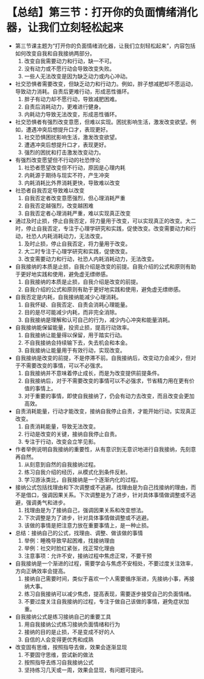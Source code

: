# 【总结】第三节：打开你的负面情绪消化器，让我们立刻轻松起来

-   第三节课主题为“打开你的负面情绪消化器，让我们立刻轻松起来”，内容包括如何改变自我和自我接纳两部分。
    1.  改变自我需要动力和行动，缺一不可。
    2.  没有动力或不愿行动会导致改变失败。
    3.  一些人无法改变是因为缺乏动力或内心冲动。
-   社交恐惧者需要改变，但缺乏动力和行动力。例如，胖子想减肥却不愿运动，导致动力消耗。自责后更难行动，形成恶性循环。
    1.  胖子有动力却不愿行动，导致减肥困难。
    2.  自责后消耗动力，更难进行健身。
    3.  内耗动力导致无法改变，形成恶性循环。
-   社交恐惧者有强烈改变意愿，但难以实现。困扰影响生活，激发改变欲望。例如，遭遇冲突后想提升口才，表现更好。
    1.  社交恐惧困扰影响生活，激发改变欲望。
    2.  遭遇冲突后想提升口才，表现更好。
    3.  强烈的困扰和打击激发改变动力。
-   有强烈改变愿望但不行动的社恐悖论
    1.  社恐者愿望改变但不行动，原因是心理内耗
    2.  内耗源于期待与现实不符，产生冲突
    3.  内耗消耗比外界消耗更快，导致难以改变
-   社恐者自我否定导致难以改变
    1.  自我否定者改变意愿强烈，但心理消耗严重
    2.  自我否定越强烈，改变越困难
    3.  自我否定者心理消耗严重，难以实现真正改变
-   通过及时止损，停止自我否定，将力量用于改变，可以实现真正的改变。大二时，停止自我否定，专注于心理学研究和实践，促使改变。改变需要动力和行动，社恐人内耗消耗动力，无法改变。
    1.  及时止损，停止自我否定，将力量用于改变。
    2.  大二时专注于心理学研究和实践，促使改变。
    3.  改变需要动力和行动，社恐人内耗消耗动力，无法改变。
-   自我接纳的本质是止损，自我介绍是改变的前提。自我介绍的公式和原则有助于更好地实践和使用，避免虚无缥缈感。
    1.  自我接纳的本质是止损，自我介绍是改变的前提。
    2.  自我介绍的公式和原则有助于更好地实践和使用，避免虚无缥缈感。
-   自我否定是内耗，自我接纳能减少心理消耗。
    1.  自我怀疑、自我否定、自责会消耗心理能量。
    2.  目的是尽可能减少内耗，而非完全消除。
    3.  自我接纳是理解和认可自己的行为，减少内心冲突和能量消耗。
-   自我接纳能保留能量，投资止损，提高行动效率。
    1.  自我接纳让能量得以保留，用于踏实行动。
    2.  不自我接纳会持续输下去，失去机会和本金。
    3.  自我接纳让能量用于有效行动，实现改变。
-   自我接纳是改变的前提，不是停滞不前。自我接纳后，改变动力会减少，但对于不需要改变的事情，可以不必强求。
    1.  自我接纳并不意味着停止成长，而是为改变提供前提条件。
    2.  自我接纳后，对于不需要改变的事情可以不必强求，节省精力用在更有价值的事情上。
    3.  对于重要的事情，即使自我接纳了，仍会有动力去改变，而且改变会更加高效。
-   自责消耗能量，行动才能改变，接纳自我停止自责，才能开始行动，实现真正改变。
    1.  自责消耗能量，导致无法改变。
    2.  行动是改变的关键，接纳自我停止自责。
    3.  专注于行动，改变会立竿见影。
-   作者举例说明自我接纳的重要性，从有意识到无意识地进行自我接纳，先刻意再自然。
    1.  从刻意到自然的自我接纳过程。
    2.  练习自我介绍的经历，从模式化到条件反射。
    3.  学习游泳类比，自我接纳是一个逐渐内化的过程。
-   接纳公式包括找理由和下次调整或不逃避。找理由是为自己找接纳的理由，而不是借口，强调因果关系。下次调整是为了进步，针对具体事情做调整或不逃避，强调勇气和进步。
    1.  找理由是为了接纳自己，强调因果关系和改变想法。
    2.  下次调整是为了进步，针对具体事情做调整或不逃避。
    3.  该做的事情是把注意力放在重要事情上，是一种止损。
-   总结：接纳自己的公式，找理由、调整、做该做的事情
    1.  举例：睡晚导致早起困难，找接纳理由
    2.  举例：社交时脸红紧张，找正常化理由
    3.  注意事项：允许不安，接纳过程中焦虑正常，不要干预
-   自我接纳是一个渐进的过程，需要学会与焦虑不安相处，不要过度关注效率，方向正确效率会提高。
    1.  接纳自己需要时间，类似于喜欢一个人需要循序渐进，先接纳小事，再接纳大事。
    2.  练习自我接纳可以减少焦虑，提高表现，需要逐步接受自己的负面情绪。
    3.  不要过度关注自我接纳的过程，专注于做自己该做的事情，避免症状加重。
-   自我接纳公式是练习接纳自己的重要工具
    1.  用自我接纳公式练习接纳负面情绪和行为
    2.  接纳的目的是止损，不是变成不好的人
    3.  自信的人会变得更优秀和成熟
-   改变固有思维，按照指导去做，效果会逐渐显现
    1.  不要固守思维，尝试新的做法
    2.  按照指导去练习自我接纳公式
    3.  坚持练习几天或一周，效果会显现，有问题可提问。